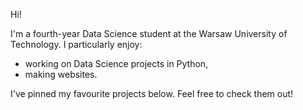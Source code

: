 Hi!

I'm a fourth-year Data Science student at the Warsaw University of Technology. I particularly enjoy:
- working on Data Science projects in Python,
- making websites.

I've pinned my favourite projects below. Feel free to check them out!
